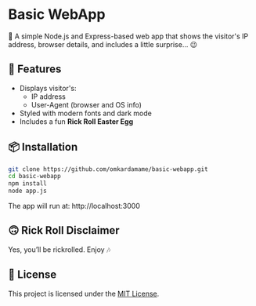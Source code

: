 # Basic WebApp

🚀 A simple Node.js and Express-based web app that shows the visitor's IP address, browser details, and includes a little surprise... 😉

## 🔧 Features

- Displays visitor's:
  - IP address
  - User-Agent (browser and OS info)
- Styled with modern fonts and dark mode
- Includes a fun **Rick Roll Easter Egg**

## 📦 Installation

```bash
git clone https://github.com/omkardamame/basic-webapp.git
cd basic-webapp
npm install
node app.js
```

The app will run at: http://localhost:3000

## 🙃 Rick Roll Disclaimer

Yes, you’ll be rickrolled. Enjoy 🎶

## 🧾 License

This project is licensed under the [MIT License](LICENSE).
